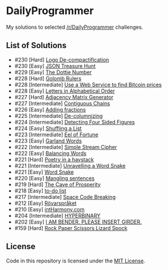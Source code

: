 # DailyProgrammer
My solutions to selected <a href="http://reddit.com/r/DailyProgrammer" target="_blank">/r/DailyProgrammer</a> challenges.
 
## List of Solutions

- #230 [Hard] [Logo De-compactification](/230_Hard)
- #230 [Easy] [JSON Treasure Hunt](/230_Easy)
- #229 [Easy] [The Dottie Number](/229_Easy)
- #228 [Hard] [Golomb Rulers](/228_Hard)
- #228 [Intermediate] [Use a Web Service to find Bitcoin prices](/228_Intermediate)
- #228 [Easy] [Letters in Alphabetical Order](/228_Easy)
- #227 [Hard] [Adjacency Matrix Generator](/227_Hard)
- #227 [Intermediate] [Contiguous Chains](/227_Intermediate)
- #226 [Easy] [Adding fractions](/226_Easy)
- #225 [Intermediate] [De-columnizing](/225_Intermediate)
- #224 [Intermediate] [Detecting Four Sided Figures](/224_Intermediate)
- #224 [Easy] [Shuffling a List](/224_Easy)
- #223 [Intermediate] [Eel of Fortune](/223_Intermediate)
- #223 [Easy] [Garland Words](/223_Easy)
- #222 [Intermediate] [Simple Stream Cipher](/222_Intermediate)
- #222 [Easy] [Balancing Words](/222_Easy)
- #221 [Hard] [Poetry in a haystack](/221_Hard)
- #221 [Intermediate] [Unravelling a Word Snake](/221_Intermediate)
- #221 [Easy] [Word Snake](/221_Easy)
- #220 [Easy] [Mangling sentences](/220_Easy)
- #219 [Hard] [The Cave of Prosperity](/219_Hard)
- #218 [Easy] [to-do list](/218_Easy)
- #217 [Intermediate] [Space Code Breaking](/217_Intermediate)
- #212 [Easy] [Rövarspråket](/212_Easy)
- #210 [Easy] [intHarmony.com](/210_Easy)
- #204 [Intermediate] [HYPERBINARY](/204_Intermediate)
- #202 [Easy] [I AM BENDER. PLEASE INSERT GIRDER.](/202_Easy)
- #159 [Hard] [Rock Paper Scissors Lizard Spock](/159_Hard)

## License

Code in this repository is licensed under the [MIT License](https://github.com/marcardioid/DailyProgrammer/blob/master/LICENSE).